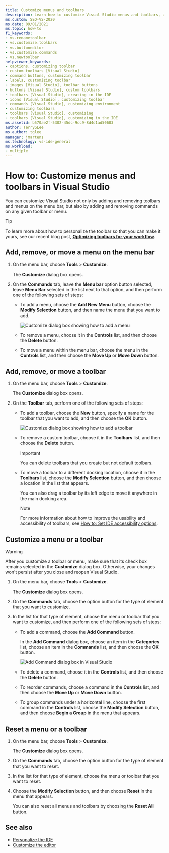 ```yaml
---
title: Customize menus and toolbars
description: Learn how to customize Visual Studio menus and toolbars, and also learn how to customize any commands included in the menus and toolbars.
ms.custom: SEO-VS-2020
ms.date: 09/01/2021
ms.topic: how-to
f1_keywords:
- vs.renametoolbar
- vs.customize.toolbars
- vs.buttoneditor
- vs.customize.commands
- vs.newtoolbar
helpviewer_keywords:
- captions, customizing toolbar
- custom toolbars [Visual Studio]
- command buttons, customizing toolbar
- labels, customizing toolbar
- images [Visual Studio], toolbar buttons
- buttons [Visual Studio], custom toolbars
- toolbars [Visual Studio], creating in the IDE
- icons [Visual Studio], customizing toolbar
- commands [Visual Studio], customizing environment
- customizing toolbars
- toolbars [Visual Studio], customizing
- toolbars [Visual Studio], customizing in the IDE
ms.assetid: b570ae2f-5302-45dc-9cc9-8d4d1ad50603
author: TerryGLee
ms.author: tglee
manager: jmartens
ms.technology: vs-ide-general
ms.workload:
- multiple
---
```

# How to: Customize menus and toolbars in Visual Studio

You can customize Visual Studio not only by adding and removing toolbars and menus on the menu bar, but also by adding and removing commands on any given toolbar or menu.

> [!TIP]
> To learn more about how to personalize the toolbar so that you can make it yours, see our recent blog post, [**Optimizing toolbars for your workflow**](https://devblogs.microsoft.com/visualstudio/optimizing-toolbars-for-your-workflow/).

## Add, remove, or move a menu on the menu bar

1. On the menu bar, choose **Tools** > **Customize**.

     The **Customize** dialog box opens.

2. On the **Commands** tab, leave the **Menu bar** option button selected, leave **Menu Bar** selected in the list next to that option, and then perform one of the following sets of steps:

    - To add a menu, choose the **Add New Menu** button, choose the **Modify Selection** button, and then name the menu that you want to add.

        ![Customize dialog box showing how to add a menu](../ide/media/addmenu.png)

    - To remove a menu, choose it in the **Controls** list, and then choose the **Delete** button.

    - To move a menu within the menu bar, choose the menu in the **Controls** list, and then choose the **Move Up** or **Move Down** button.

## Add, remove, or move a toolbar

1. On the menu bar, choose **Tools** > **Customize**.

     The **Customize** dialog box opens.

2. On the **Toolbar** tab, perform one of the following sets of steps:

    - To add a toolbar, choose the **New** button, specify a name for the toolbar that you want to add, and then choose the **OK** button.

        ![Customize dialog box showing how to add a toolbar](../ide/media/addtoolbar.png)

    - To remove a custom toolbar, choose it in the **Toolbars** list, and then choose the **Delete** button.

        > [!IMPORTANT]
        > You can delete toolbars that you create but not default toolbars.

    - To move a toolbar to a different docking location, choose it in the **Toolbars** list, choose the **Modify Selection** button, and then choose a location in the list that appears.

        You can also drag a toolbar by its left edge to move it anywhere in the main docking area.

        > [!NOTE]
        > For more information about how to improve the usability and accessibility of toolbars, see [How to: Set IDE accessibility options](../ide/reference/how-to-set-ide-accessibility-options.md).

## <a name="customizing_menu">Customize a menu or a toolbar</a>

> [!WARNING]
> After you customize a toolbar or menu, make sure that its check box remains selected in the **Customize** dialog box. Otherwise, your changes won't persist after you close and reopen Visual Studio.

1. On the menu bar, choose **Tools** > **Customize**.

    The **Customize** dialog box opens.

2. On the **Commands** tab, choose the option button for the type of element that you want to customize.

3. In the list for that type of element, choose the menu or toolbar that you want to customize, and then perform one of the following sets of steps:

    - To add a command, choose the **Add Command** button.

        In the **Add Command** dialog box, choose an item in the **Categories** list, choose an item in the **Commands** list, and then choose the **OK** button.

        ![Add Command dialog box in Visual Studio](../ide/media/addcommand.png)

    - To delete a command, choose it in the **Controls** list, and then choose the **Delete** button.

    - To reorder commands, choose a command in the **Controls** list, and then choose the **Move Up** or **Move Down** button.

    - To group commands under a horizontal line, choose the first command in the **Controls** list, choose the **Modify Selection** button, and then choose **Begin a Group** in the menu that appears.

## Reset a menu or a toolbar

1. On the menu bar, choose **Tools** > **Customize**.

    The **Customize** dialog box opens.

2. On the **Commands** tab, choose the option button for the type of element that you want to reset.

3. In the list for that type of element, choose the menu or toolbar that you want to reset.

4. Choose the **Modify Selection** button, and then choose **Reset** in the menu that appears.

    You can also reset all menus and toolbars by choosing the **Reset All** button.

## See also

- [Personalize the IDE](../ide/personalizing-the-visual-studio-ide.md)
- [Customize the editor](../ide/how-to-change-text-case-in-the-editor.md)
